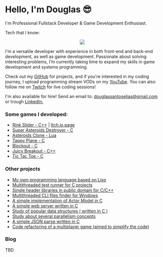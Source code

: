 # Hello, I'm Douglas 😎

I'm Professional Fullstack Developer & Game Development Enthusiast.

Tech that I know:
<p align="center">
  <a href="https://skillicons.dev">
    <img src="https://skillicons.dev/icons?i=ts,js,html,css,react,jest,nodejs,nextjs,tailwindcss,c,cpp,go,postgres,sqlite" />
  </a>
</p>

I'm a versatile developer with experience in both front-end and back-end development, as well as game development.
Passionate about solving interesting problems, I’m currently taking time to expand my skills in game development and systems programming.
  
<p>
	Check out my <a href="https://github.com/douglasselias" target="_blank">GitHub</a> for projects, and if you're interested in my coding journey, I upload programming stream VODs on my
	<a href="https://www.youtube.com/@douglasselias" target="_blank">YouTube</a>. You can also follow me on <a href="https://twitch.tv/douglasselias" target="_blank">Twitch</a> for live coding sessions!
</p>

<p>I'm also available for hire! Send an email to: <a href="mailto:douglassantoselias@gmail.com">douglassantoselias@gmail.com</a>
    or trough <a href="https://www.linkedin.com/in/douglasselias/" target="_blank">LinkedIn.</a>
</p>

### Some games I developed:

- [Rink Slider - C++](https://github.com/douglasselias/rink-slider) | [Itch.io page](https://douglasselias.itch.io/rink-slider)
- [Super Asteroids Destroyer - C](https://github.com/douglasselias/super-asteroids-destroyer)
- [Asteroids Clone - Lua](https://github.com/douglasselias/asteroids-clone)
- [Tappy Plane - C](https://github.com/douglasselias/tappy-plane)
- [Blockout - C](https://github.com/douglasselias/blockout)
- [Juicy Breakout - C++](https://github.com/douglasselias/juicy-breakout)
- [Tic Tac Toe - C](https://github.com/douglasselias/tic-tac-toe)

### Other projects

- [My own programming language based on Lisp](https://github.com/douglasselias/zark)
- [Multithreaded test runner for C projects](https://github.com/douglasselias/test-runner)
- [Single header libraries in public domain for C/C++](https://github.com/douglasselias/dse)
- [Multithreaded CLI files finder for Windows](https://github.com/douglasselias/win-finder)
- [A simple implementation of Actor Model in C](https://github.com/douglasselias/actor-model-in-c)
- [A simple web server written in C](https://github.com/douglasselias/webserver-in-c)
- [Study of popular data structures ( written in C )](https://github.com/douglasselias/data-structures-in-c)
- [Study about several parallelism concepts](https://github.com/douglasselias/parallelism-concepts)
- [A simple JSON parse written in C](https://github.com/douglasselias/json-parser)
- [Code refactoring of a multiplayer game (aimed to simplify the code)](https://github.com/douglasselias/meu-primeiro-jogo-multiplayer/commit/d7ae9131f35cfa20c18a382ec51b0912fb29933c)

### Blog

TBD
